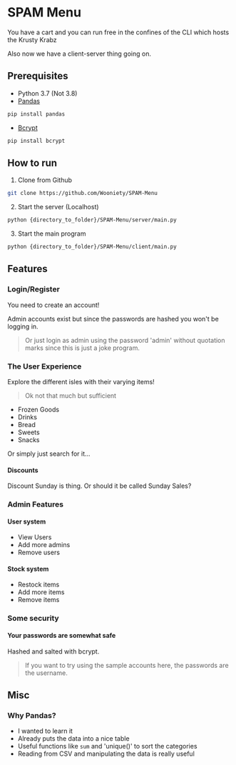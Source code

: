 # SPAM Menu

You have a cart and you can run free in the confines of the CLI which hosts the Krusty Krabz

Also now we have a client-server thing going on.

## Prerequisites

- Python 3.7 (Not 3.8)
- [Pandas](https://pandas.pydata.org/pandas-docs/stable/install.html)
```bash
pip install pandas
```
- [Bcrypt](https://pypi.org/project/bcrypt/)
```bash
pip install bcrypt
```

## How to run


1) Clone from Github

``` bash
git clone https://github.com/Wooniety/SPAM-Menu
```

2) Start the server (Localhost)

```bash
python {directory_to_folder}/SPAM-Menu/server/main.py
```

3) Start the main program

``` bash
python {directory_to_folder}/SPAM-Menu/client/main.py
```

## Features

### Login/Register

You need to create an account!

Admin accounts exist but since the passwords are hashed you won't be logging in.
> Or just login as admin using the password 'admin' without quotation marks since this is just a joke program.

### The User Experience

Explore the different isles with their varying items!
> Ok not that much but sufficient

- Frozen Goods
- Drinks
- Bread
- Sweets
- Snacks

Or simply just search for it...

#### Discounts

Discount Sunday is thing. Or should it be called Sunday Sales?

### Admin Features

#### User system

- View Users
- Add more admins
- Remove users

#### Stock system

- Restock items
- Add more items
- Remove items

### Some security

#### Your passwords are somewhat safe

Hashed and salted with bcrypt.
> If you want to try using the sample accounts here, the passwords are the username.

## Misc

### Why Pandas?

- I wanted to learn it
- Already puts the data into a nice table
- Useful functions like `sum` and 'unique()' to sort the categories
- Reading from CSV and manipulating the data is really useful
